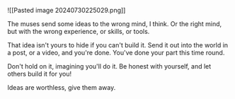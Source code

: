![[Pasted image 20240730225029.png]]

The muses send some ideas to the wrong mind, I think. Or the right mind, but with the wrong experience, or skills, or tools.

That idea isn't yours to hide if you can't build it. Send it out into the world in a post, or a video, and you're done. You've done your part this time round.

Don't hold on it, imagining you'll do it. Be honest with yourself, and let others build it for you!

Ideas are worthless, give them away.